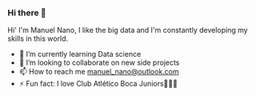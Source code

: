 ### Hi there 👋

Hi' I'm Manuel Nano, I like the big data and I'm constantly developing my skills in this world.

- 🌱 I’m currently learning Data science 
- 👯 I’m looking to collaborate on new side projects
- 📫 How to reach me manuel_nano@outlook.com
- ⚡ Fun fact: I love Club Atlético Boca Juniors💙💛💙
